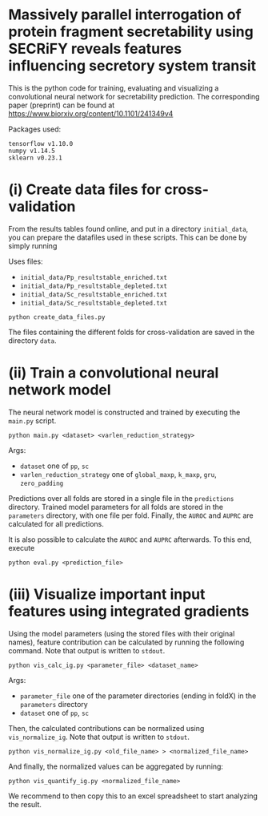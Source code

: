 # Massively parallel interrogation of protein fragment secretability using SECRiFY reveals features influencing secretory system transit

This is the python code for training, evaluating and visualizing a convolutional neural network for secretability prediction. The corresponding paper (preprint) can be found at 
https://www.biorxiv.org/content/10.1101/241349v4

Packages used:
```
tensorflow v1.10.0
numpy v1.14.5
sklearn v0.23.1
```

# (i) Create data files for cross-validation #

From the results tables found online, and put in a directory `initial_data`, you can prepare the datafiles used in these scripts. This can be done by simply running

Uses files:
- `initial_data/Pp_resultstable_enriched.txt`
- `initial_data/Pp_resultstable_depleted.txt`
- `initial_data/Sc_resultstable_enriched.txt`
- `initial_data/Sc_resultstable_depleted.txt`
```
python create_data_files.py
```
The files containing the different folds for cross-validation are saved in the directory `data`.

# (ii) Train a convolutional neural network model #

The neural network model is constructed and trained by executing the `main.py` script.

```
python main.py <dataset> <varlen_reduction_strategy> 
```
Args:
- `dataset` one of `pp`, `sc`
- `varlen_reduction_strategy` one of `global_maxp`, `k_maxp`, `gru`, `zero_padding`

Predictions over all folds are stored in a single file in the `predictions` directory. Trained model parameters for all folds are stored in the `parameters` directory, with one file per fold. Finally, the `AUROC` and `AUPRC` are calculated for all predictions.

It is also possible to calculate the `AUROC` and `AUPRC` afterwards. To this end, execute

```
python eval.py <prediction_file>
```

# (iii) Visualize important input features using integrated gradients #

Using the model parameters (using the stored files with their original names), feature contribution can be calculated by running the following command. Note that output is written to `stdout`.

```
python vis_calc_ig.py <parameter_file> <dataset_name>
```
Args:
- `parameter_file` one of the parameter directories (ending in foldX) in the `parameters` directory
- `dataset` one of `pp`, `sc`

Then, the calculated contributions can be normalized using `vis_normalize_ig`. Note that output is written to `stdout`.
```
python vis_normalize_ig.py <old_file_name> > <normalized_file_name>
```

And finally, the normalized values can be aggregated by running:
```
python vis_quantify_ig.py <normalized_file_name>
```
We recommend to then copy this to an excel spreadsheet to start analyzing the result.